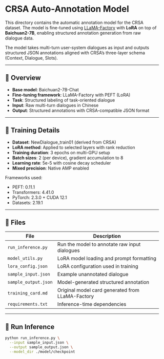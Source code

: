 # CRSA Auto-Annotation Model

This directory contains the automatic annotation model for the CRSA dataset. The model is fine-tuned using [LLaMA-Factory](https://github.com/hiyouga/llama-factory) with **LoRA** on top of **Baichuan2-7B**, enabling structured annotation generation from raw dialogue data.

The model takes multi-turn user-system dialogues as input and outputs structured JSON annotations aligned with CRSA’s three-layer schema (Context, Dialogue, Slots).

---

## 📌 Overview

- **Base model**: Baichuan2-7B-Chat
- **Fine-tuning framework**: LLaMA-Factory with PEFT (LoRA)
- **Task**: Structured labeling of task-oriented dialogue
- **Input**: Raw multi-turn dialogues in Chinese
- **Output**: Structured annotations with CRSA-compatible JSON format

---

## 🧪 Training Details

- **Dataset**: NewDialogue_train01 (derived from CRSA)
- **LoRA method**: Applied to selected layers with rank reduction
- **Training duration**: 3 epochs on multi-GPU setup
- **Batch sizes**: 2 (per device), gradient accumulation to 8
- **Learning rate**: 5e-5 with cosine decay scheduler
- **Mixed precision**: Native AMP enabled

Frameworks used:
- PEFT: 0.11.1
- Transformers: 4.41.0
- PyTorch: 2.3.0 + CUDA 12.1
- Datasets: 2.19.1

---

## 📂 Files

| File | Description |
|------|-------------|
| `run_inference.py`       | Run the model to annotate raw input dialogues |
| `model_utils.py`         | LoRA model loading and prompt formatting |
| `lora_config.json`       | LoRA configuration used in training |
| `sample_input.json`      | Example unannotated dialogue |
| `sample_output.json`     | Model-generated structured annotation |
| `training_card.md`       | Original model card generated from LLaMA-Factory |
| `requirements.txt`       | Inference-time dependencies |

---

## 🚀 Run Inference

```bash
python run_inference.py \
  --input sample_input.json \
  --output sample_output.json \
  --model_dir ./model/checkpoint
